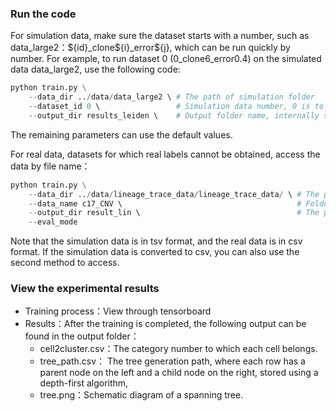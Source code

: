 ### Run the code
For simulation data, make sure the dataset starts with a number, such as data_large2：\${id}_clone\${i}_error\${j}, which can be run quickly by number. For example, to run dataset 0 (0_clone6_error0.4) on the simulated data data_large2, use the following code:

```python
python train.py \
    --data_dir ../data/data_large2 \ # The path of simulation folder
    --dataset_id 0 \                 # Simulation data number, 0 is to access the dataset starting with number 0 in this folder
    --output_dir results_leiden \    # Output folder name, internally store the training process and results according to the simulation number
```
The remaining parameters can use the default values.

For real data, datasets for which real labels cannot be obtained, access the data by file name：
```python
python train.py \
    --data_dir ../data/lineage_trace_data/lineage_trace_data/ \ # The path of folder
    --data_name c17_CNV \                                       # Folder name
    --output_dir result_lin \                                   # The path of output
    --eval_mode 
```

Note that the simulation data is in tsv format, and the real data is in csv format. If the simulation data is converted to csv, you can also use the second method to access.

### View the experimental results
* Training process：View through tensorboard
* Results：After the training is completed, the following output can be found in the output folder：
    * cell2cluster.csv：The category number to which each cell belongs.
    * tree_path.csv： The tree generation path, where each row has a parent node on the left and a child node on the right, stored using a depth-first algorithm,
    * tree.png：Schematic diagram of a spanning tree.

